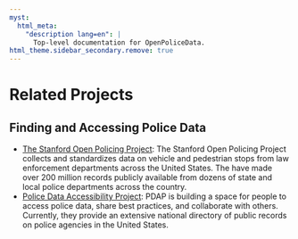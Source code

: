 ```yaml
---
myst:
  html_meta:
    "description lang=en": |
      Top-level documentation for OpenPoliceData.
html_theme.sidebar_secondary.remove: true
---
```


# Related Projects

## Finding and Accessing Police Data
- [The Stanford Open Policing Project](https://openpolicing.stanford.edu/): The Stanford Open Policing Project collects and standardizes data on vehicle and pedestrian stops from law enforcement departments across the United States. The have made over 200 million records publicly available from dozens of state and local police departments across the country.
- [Police Data Accessibility Project](https://pdap.io/): PDAP is building a space for people to access police data, share best practices, and collaborate with others. Currently, they provide an extensive national directory of public records on police agencies in the United States.